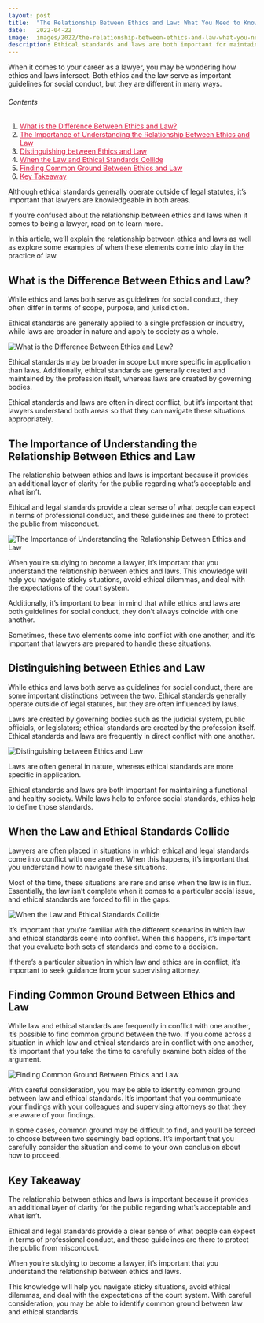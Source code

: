 ```yaml
---
layout: post
title:  "The Relationship Between Ethics and Law: What You Need to Know"
date:   2022-04-22
image:  images/2022/the-relationship-between-ethics-and-law-what-you-need-to-know.jpg
description: Ethical standards and laws are both important for maintaining a functional and healthy society.
---
```



When it comes to your career as a lawyer, you may be wondering how ethics and laws intersect. Both ethics and the law serve as important guidelines for social conduct, but they are different in many ways.

<h6>Contents</h6>

<ol>
  <li><a href="#go1" style="color: #DC143C"> What is the Difference Between Ethics and Law? </a></li>
  <li><a href="#go2" style="color: #DC143C"> The Importance of Understanding the Relationship Between Ethics and Law </a></li>
  <li><a href="#go3" style="color: #DC143C"> Distinguishing between Ethics and Law </a></li>
  <li><a href="#go4" style="color: #DC143C"> When the Law and Ethical Standards Collide </a></li>
  <li><a href="#go5" style="color: #DC143C"> Finding Common Ground Between Ethics and Law </a></li>
  <li><a href="#go6" style="color: #DC143C"> Key Takeaway </a></li>
</ol> 

Although ethical standards generally operate outside of legal statutes, it’s important that lawyers are knowledgeable in both areas.

If you’re confused about the relationship between ethics and laws when it comes to being a lawyer, read on to learn more.

In this article, we’ll explain the relationship between ethics and laws as well as explore some examples of when these elements come into play in the practice of law.

<a id="go1"> </a>
## What is the Difference Between Ethics and Law?

While ethics and laws both serve as guidelines for social conduct, they often differ in terms of scope, purpose, and jurisdiction.

Ethical standards are generally applied to a single profession or industry, while laws are broader in nature and apply to society as a whole.

![What is the Difference Between Ethics and Law?](/images/2022/04/22/what-is-the-difference-between-ethics-and-law.jpg)

Ethical standards may be broader in scope but more specific in application than laws. Additionally, ethical standards are generally created and maintained by the profession itself, whereas laws are created by governing bodies.

Ethical standards and laws are often in direct conflict, but it’s important that lawyers understand both areas so that they can navigate these situations appropriately.

<a id="go2"> </a>
## The Importance of Understanding the Relationship Between Ethics and Law

The relationship between ethics and laws is important because it provides an additional layer of clarity for the public regarding what’s acceptable and what isn’t.

Ethical and legal standards provide a clear sense of what people can expect in terms of professional conduct, and these guidelines are there to protect the public from misconduct.

![The Importance of Understanding the Relationship Between Ethics and Law](/images/2022/04/22/the-importance-of-understanding-the-relationship-between-ethics-and-law.jpg)

When you’re studying to become a lawyer, it’s important that you understand the relationship between ethics and laws. This knowledge will help you navigate sticky situations, avoid ethical dilemmas, and deal with the expectations of the court system.

Additionally, it’s important to bear in mind that while ethics and laws are both guidelines for social conduct, they don’t always coincide with one another.

Sometimes, these two elements come into conflict with one another, and it’s important that lawyers are prepared to handle these situations.

<a id="go3"> </a>
## Distinguishing between Ethics and Law

While ethics and laws both serve as guidelines for social conduct, there are some important distinctions between the two. Ethical standards generally operate outside of legal statutes, but they are often influenced by laws.

Laws are created by governing bodies such as the judicial system, public officials, or legislators; ethical standards are created by the profession itself. Ethical standards and laws are frequently in direct conflict with one another.

![Distinguishing between Ethics and Law](/images/2022/04/22/distinguishing-between-ethics-and-law.jpg)

Laws are often general in nature, whereas ethical standards are more specific in application.

Ethical standards and laws are both important for maintaining a functional and healthy society. While laws help to enforce social standards, ethics help to define those standards.

<a id="go4"> </a>
## When the Law and Ethical Standards Collide

Lawyers are often placed in situations in which ethical and legal standards come into conflict with one another. When this happens, it’s important that you understand how to navigate these situations.

Most of the time, these situations are rare and arise when the law is in flux. Essentially, the law isn’t complete when it comes to a particular social issue, and ethical standards are forced to fill in the gaps.

![When the Law and Ethical Standards Collide](/images/2022/04/22/when-the-law-and-ethical-standards-collide.jpg)

It’s important that you’re familiar with the different scenarios in which law and ethical standards come into conflict. When this happens, it’s important that you evaluate both sets of standards and come to a decision.

If there’s a particular situation in which law and ethics are in conflict, it’s important to seek guidance from your supervising attorney.

<a id="go5"> </a>
## Finding Common Ground Between Ethics and Law

While law and ethical standards are frequently in conflict with one another, it’s possible to find common ground between the two. If you come across a situation in which law and ethical standards are in conflict with one another, it’s important that you take the time to carefully examine both sides of the argument.

![Finding Common Ground Between Ethics and Law](/images/2022/04/22/finding-common-ground-between-ethics-and-law.jpg)

With careful consideration, you may be able to identify common ground between law and ethical standards. It’s important that you communicate your findings with your colleagues and supervising attorneys so that they are aware of your findings.

In some cases, common ground may be difficult to find, and you’ll be forced to choose between two seemingly bad options. It’s important that you carefully consider the situation and come to your own conclusion about how to proceed.

<a id="go6"> </a>
## Key Takeaway

The relationship between ethics and laws is important because it provides an additional layer of clarity for the public regarding what’s acceptable and what isn’t.

Ethical and legal standards provide a clear sense of what people can expect in terms of professional conduct, and these guidelines are there to protect the public from misconduct.

When you’re studying to become a lawyer, it’s important that you understand the relationship between ethics and laws.

This knowledge will help you navigate sticky situations, avoid ethical dilemmas, and deal with the expectations of the court system. With careful consideration, you may be able to identify common ground between law and ethical standards.
